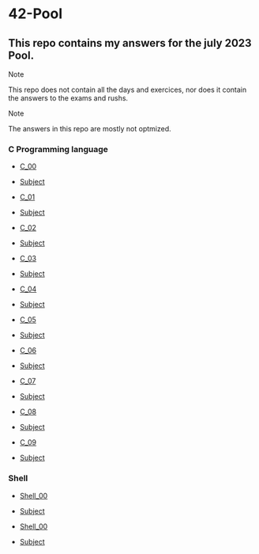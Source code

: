 # 42-Pool

## This repo contains my answers for the july 2023 Pool.

> [!NOTE]
> This repo does not contain all the days and exercices, nor does it contain the answers to the exams and rushs.

> [!NOTE]
> The answers in this repo are mostly not optmized.

### C Programming language
- [C_00](https://github.com/ZagreusIV/1337_Pool/tree/main/1337_Pool/C_00)
- [Subject](Subject-C_00.pdf)

- [C_01](https://github.com/ZagreusIV/1337_Pool/tree/main/1337_Pool/C_01)
- [Subject](Subject-C_01.pdf)

- [C_02](https://github.com/ZagreusIV/1337_Pool/tree/main/1337_Pool/C_02)
- [Subject](Subject-C_02.pdf)

- [C_03](https://github.com/ZagreusIV/1337_Pool/tree/main/1337_Pool/C_03)
- [Subject](Subject-C_03.pdf)

- [C_04](https://github.com/ZagreusIV/1337_Pool/tree/main/1337_Pool/C_04)
- [Subject](Subject-C_04.pdf)

- [C_05](https://github.com/ZagreusIV/1337_Pool/tree/main/1337_Pool/C_05)
- [Subject](Subject-C_05.pdf)

- [C_06](https://github.com/ZagreusIV/1337_Pool/tree/main/1337_Pool/C_06)
- [Subject](Subject-C_06.pdf)

- [C_07](https://github.com/ZagreusIV/1337_Pool/tree/main/1337_Pool/C_07)
- [Subject](Subject-C_07.pdf)

- [C_08](https://github.com/ZagreusIV/1337_Pool/tree/main/1337_Pool/C_08)
- [Subject](Subject-C_08.pdf)

- [C_09](https://github.com/ZagreusIV/1337_Pool/tree/main/1337_Pool/C_09)
- [Subject](Subject-C_09.pdf)


### Shell
- [Shell_00](https://github.com/ZagreusIV/1337_Pool/tree/main/1337_Pool/Shell_00)
- [Subject](Subject-Shell_00.pdf)

- [Shell_00](https://github.com/ZagreusIV/1337_Pool/tree/main/1337_Pool/Shell_01)
- [Subject](Subject-Shell_01.pdf)
